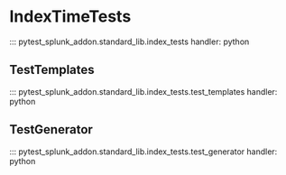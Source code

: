 # IndexTimeTests

::: pytest_splunk_addon.standard_lib.index_tests
    handler: python


## TestTemplates

::: pytest_splunk_addon.standard_lib.index_tests.test_templates
    handler: python


## TestGenerator

::: pytest_splunk_addon.standard_lib.index_tests.test_generator
    handler: python

